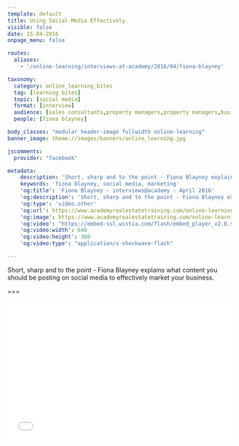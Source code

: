 ```yaml
---
template: default
title: Using Social Media Effectively
visible: false
date: 15-04-2016
onpage_menu: false

routes:
  aliases:
    - '/online-learning/interviews-at-academy/2016/04/fiona-blayney'

taxonomy:
  category: online_learning_bites
  tag: [learning bites]
  topic: [social media]
  format: [interview]
  audience: [sales consultants,property managers,property managers,business owners,managers]
  people: [fiona blayney]

body_classes: "modular header-image fullwidth online-learning"
banner_image: theme://images/banners/online_learning.jpg

jscomments:
  provider: "facebook"

metadata:
    description: 'Short, sharp and to the point - Fiona Blayney explains what content you should be posting on social media to effectively market your business.'
    keywords: 'fiona blayney, social media, marketing'
    'og:title': 'Fiona Blayney - interviews@academy - April 2016'
    'og:description': 'Short, sharp and to the point - Fiona Blayney explains what content you should be posting on social media to effectively market your business.'
    'og:type': 'video.other'
    'og:url': https://www.academyrealestatetraining.com/online-learning/bites/2016/04/15/fiona-blayney#pk_campaign=Social-2016-04
    'og:image': https://www.academyrealestatetraining.com/online-learning/bites/2016/04/15/fiona-blayney/fiona-blayney.jpg
    'og:video': "https://embed-ssl.wistia.com/flash/embed_player_v2.0.swf?videoUrl=http%3A%2F%2Fembed.wistia.com%2Fdeliveries%2Fbc49c32e3d1de2ae3dcddd766e2ce1a9737f811e.bin&amp;stillUrl=https%3A%2F%2Fembed-ssl.wistia.com%2Fdeliveries%2F8c02a3fc34a487d6cdd4b39fbc0e5a8407584823.bin&amp;controlsVisibleOnLoad=false&amp;unbufferedSeek=true&amp;autoLoad=false&amp;autoPlay=true&amp;endVideoBehavior=default&amp;showVolume=true&amp;embedServiceURL=http%3A%2F%2Fdistillery.wistia.com%2Fx&amp;accountKey=wistia-production_341965&amp;mediaID=wistia-production_19631510&amp;mediaDuration=160.205&amp;fullscreenDisabled=false&amp;customColor=7b796a"
    'og:video:width': 640
    'og:video:height': 360
    'og:video:type': "application/x-shockwave-flash"

---
```


Short, sharp and to the point - Fiona Blayney explains what content you should be posting on social media to effectively market your business.

===

<div class="wistia_responsive_padding" style="padding:56.25% 0 28px 0;position:relative;"><div class="wistia_responsive_wrapper" style="height:100%;left:0;position:absolute;top:0;width:100%;"><iframe src="//fast.wistia.net/embed/iframe/tl5squbb2h?seo=false&videoFoam=true" allowtransparency="true" frameborder="0" scrolling="no" class="wistia_embed" name="wistia_embed" allowfullscreen mozallowfullscreen webkitallowfullscreen oallowfullscreen msallowfullscreen width="100%" height="100%"></iframe></div></div>
<script src="//fast.wistia.net/assets/external/E-v1.js" async></script>
